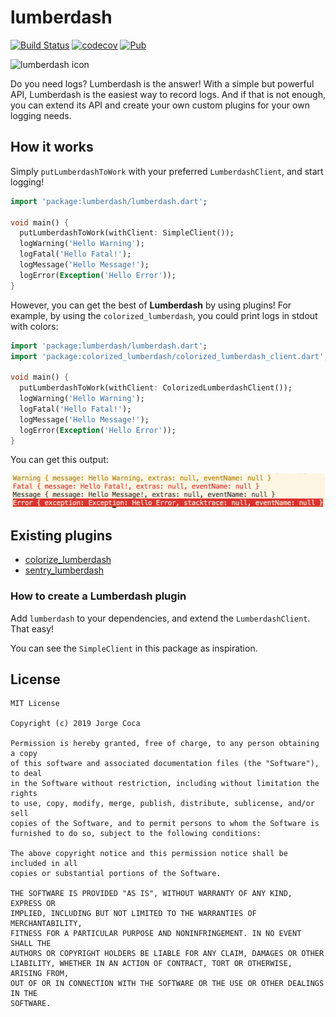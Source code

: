 # lumberdash

[![Build Status](https://travis-ci.com/jorgecoca/lumberdash.svg?branch=master)](https://travis-ci.com/jorgecoca/lumberdash)
[![codecov](https://codecov.io/gh/jorgecoca/lumberdash/branch/master/graph/badge.svg)](https://codecov.io/gh/jorgecoca/lumberdash)
[![Pub](https://img.shields.io/pub/v/lumberdash.svg)](https://pub.dartlang.org/packages/lumberdash)

![lumberdash icon](./art/lumberdash.png)

Do you need logs? Lumberdash is the answer! With a simple but powerful API, Lumberdash is the easiest way to record logs. 
And if that is not enough, you can extend its API and create your own custom plugins for your own logging needs.

## How it works

Simply `putLumberdashToWork` with your preferred `LumberdashClient`, and start logging!

```dart
import 'package:lumberdash/lumberdash.dart';

void main() {
  putLumberdashToWork(withClient: SimpleClient());
  logWarning('Hello Warning');
  logFatal('Hello Fatal!');
  logMessage('Hello Message!');
  logError(Exception('Hello Error'));
}
```

However, you can get the best of **Lumberdash** by using plugins! For example, by using the `colorized_lumberdash`, you could print logs in stdout with colors:

```dart
import 'package:lumberdash/lumberdash.dart';
import 'package:colorized_lumberdash/colorized_lumberdash_client.dart';

void main() {
  putLumberdashToWork(withClient: ColorizedLumberdashClient());
  logWarning('Hello Warning');
  logFatal('Hello Fatal!');
  logMessage('Hello Message!');
  logError(Exception('Hello Error'));
}
```

You can get this output:

![colorized](./art/colorized.png)

## Existing plugins

- [colorize_lumberdash](https://pub.dartlang.org/packages/colorize_lumberdash)
- [sentry_lumberdash](https://pub.dartlang.org/packages/sentry_lumberdash)

### How to create a Lumberdash plugin

Add `lumberdash` to your dependencies, and extend the `LumberdashClient`. That easy!

You can see the `SimpleClient` in this package as inspiration.

## License

```
MIT License

Copyright (c) 2019 Jorge Coca

Permission is hereby granted, free of charge, to any person obtaining a copy
of this software and associated documentation files (the "Software"), to deal
in the Software without restriction, including without limitation the rights
to use, copy, modify, merge, publish, distribute, sublicense, and/or sell
copies of the Software, and to permit persons to whom the Software is
furnished to do so, subject to the following conditions:

The above copyright notice and this permission notice shall be included in all
copies or substantial portions of the Software.

THE SOFTWARE IS PROVIDED "AS IS", WITHOUT WARRANTY OF ANY KIND, EXPRESS OR
IMPLIED, INCLUDING BUT NOT LIMITED TO THE WARRANTIES OF MERCHANTABILITY,
FITNESS FOR A PARTICULAR PURPOSE AND NONINFRINGEMENT. IN NO EVENT SHALL THE
AUTHORS OR COPYRIGHT HOLDERS BE LIABLE FOR ANY CLAIM, DAMAGES OR OTHER
LIABILITY, WHETHER IN AN ACTION OF CONTRACT, TORT OR OTHERWISE, ARISING FROM,
OUT OF OR IN CONNECTION WITH THE SOFTWARE OR THE USE OR OTHER DEALINGS IN THE
SOFTWARE.
```